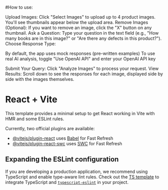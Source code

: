 #How to use:

Upload Images: Click "Select Images" to upload up to 4 product images. You'll see thumbnails appear below the upload area.
Remove Images (Optional): If you want to remove an image, click the "X" button on any thumbnail.
Ask a Question: Type your question in the text field (e.g., "How many books are in this image?" or "Are there any defects in this product?").
Choose Response Type:

By default, the app uses mock responses (pre-written examples)
To use real AI analysis, toggle "Use OpenAI API" and enter your OpenAI API key


Submit Your Query: Click "Analyze Images" to process your request.
View Results: Scroll down to see the responses for each image, displayed side by side with the images themselves.


# React + Vite

This template provides a minimal setup to get React working in Vite with HMR and some ESLint rules.

Currently, two official plugins are available:

- [@vitejs/plugin-react](https://github.com/vitejs/vite-plugin-react/blob/main/packages/plugin-react/README.md) uses [Babel](https://babeljs.io/) for Fast Refresh
- [@vitejs/plugin-react-swc](https://github.com/vitejs/vite-plugin-react-swc) uses [SWC](https://swc.rs/) for Fast Refresh

## Expanding the ESLint configuration

If you are developing a production application, we recommend using TypeScript and enable type-aware lint rules. Check out the [TS template](https://github.com/vitejs/vite/tree/main/packages/create-vite/template-react-ts) to integrate TypeScript and [`typescript-eslint`](https://typescript-eslint.io) in your project.
